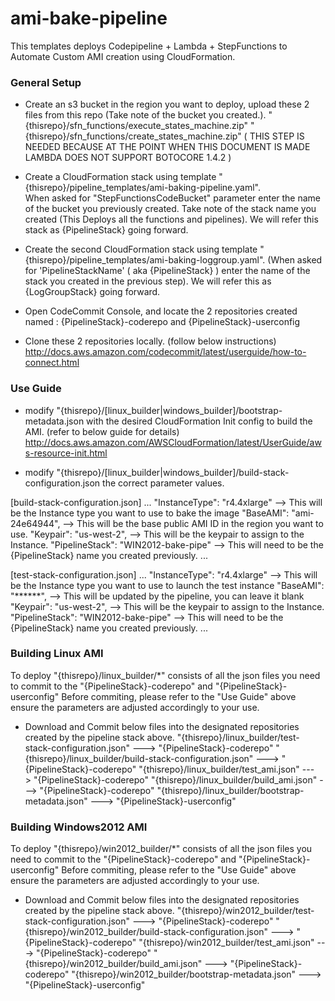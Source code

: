 # ami-bake-pipeline
This templates deploys Codepipeline + Lambda + StepFunctions to Automate Custom AMI creation using CloudFormation.

### General Setup 
* Create an s3 bucket in the region you want to deploy, upload these 2 files from this repo (Take note of the bucket you created.). 
"{thisrepo}/sfn_functions/execute_states_machine.zip"
"{thisrepo}/sfn_functions/create_states_machine.zip"
( THIS STEP IS NEEDED BECAUSE AT THE POINT WHEN THIS DOCUMENT IS MADE LAMBDA DOES NOT SUPPORT BOTOCORE 1.4.2 )


* Create a CloudFormation stack using template "{thisrepo}/pipeline_templates/ami-baking-pipeline.yaml".  
When asked for "StepFunctionsCodeBucket" parameter enter the name of the bucket you previously created.
Take note of the stack name you created (This Deploys all the functions and pipelines). 
We will refer this stack as {PipelineStack} going forward.

* Create the second CloudFormation stack using template "{thisrepo}/pipeline_templates/ami-baking-loggroup.yaml". 
(When asked for 'PipelineStackName' ( aka {PipelineStack} ) enter the name of the stack you created in the previous step).
We will refer this as {LogGroupStack} going forward.

* Open CodeCommit Console, and locate the 2 repositories created named :
{PipelineStack}-coderepo and {PipelineStack}-userconfig

* Clone these 2 repositories locally. (follow below instructions)
http://docs.aws.amazon.com/codecommit/latest/userguide/how-to-connect.html

### Use Guide
* modify "{thisrepo}/[linux_builder|windows_builder]/bootstrap-metadata.json with the desired CloudFormation Init config to build the AMI. (refer to below guide for details)
http://docs.aws.amazon.com/AWSCloudFormation/latest/UserGuide/aws-resource-init.html

* modify "{thisrepo}/[linux_builder|windows_builder]/build-stack-configuration.json the correct parameter values.

[build-stack-configuration.json]
...
"InstanceType": "r4.4xlarge" --> This will be the Instance type you want to use to bake the image
"BaseAMI": "ami-24e64944", --> This will be the base public AMI ID in the region you want to use.
"Keypair": "us-west-2", --> This will be the keypair to assign to the Instance.
"PipelineStack": "WIN2012-bake-pipe" --> This will need to be the {PipelineStack} name you created previously.
...

[test-stack-configuration.json]
...
"InstanceType": "r4.4xlarge" --> This will be the Instance type you want to use to launch the test instance
"BaseAMI": "******", --> This will be updated by the pipeline, you can leave it blank
"Keypair": "us-west-2", --> This will be the keypair to assign to the Instance.
"PipelineStack": "WIN2012-bake-pipe" --> This will need to be the {PipelineStack} name you created previously.
...

### Building Linux AMI   
To deploy "{thisrepo}/linux_builder/*" consists of all the json files you need to commit to the "{PipelineStack}-coderepo" and "{PipelineStack}-userconfig" 
Before commiting, please refer to the "Use Guide" above ensure the parameters are adjusted accordingly to your use.

* Download and Commit below files into the designated repositories created by the pipeline stack above.
"{thisrepo}/linux_builder/test-stack-configuration.json" ---> "{PipelineStack}-coderepo" 
"{thisrepo}/linux_builder/build-stack-configuration.json" ---> "{PipelineStack}-coderepo"
"{thisrepo}/linux_builder/test_ami.json" ---> "{PipelineStack}-coderepo"
"{thisrepo}/linux_builder/build_ami.json" ---> "{PipelineStack}-coderepo"
"{thisrepo}/linux_builder/bootstrap-metadata.json" ---> "{PipelineStack}-userconfig"

### Building Windows2012 AMI
To deploy "{thisrepo}/win2012_builder/*" consists of all the json files you need to commit to the "{PipelineStack}-coderepo" and "{PipelineStack}-userconfig" 
Before commiting, please refer to the "Use Guide" above ensure the parameters are adjusted accordingly to your use.

* Download and Commit below files into the designated repositories created by the pipeline stack above.
"{thisrepo}/win2012_builder/test-stack-configuration.json" ---> "{PipelineStack}-coderepo" 
"{thisrepo}/win2012_builder/build-stack-configuration.json" ---> "{PipelineStack}-coderepo"
"{thisrepo}/win2012_builder/test_ami.json" ---> "{PipelineStack}-coderepo"
"{thisrepo}/win2012_builder/build_ami.json" ---> "{PipelineStack}-coderepo"
"{thisrepo}/win2012_builder/bootstrap-metadata.json" ---> "{PipelineStack}-userconfig"


